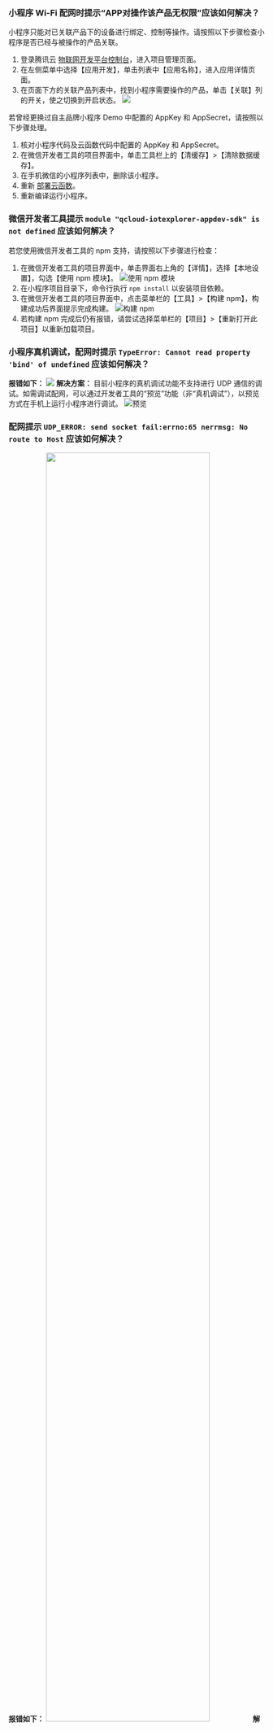 ### 小程序 Wi-Fi 配网时提示“APP对操作该产品无权限”应该如何解决？

小程序只能对已关联产品下的设备进行绑定、控制等操作。请按照以下步骤检查小程序是否已经与被操作的产品关联。
1. 登录腾讯云 [物联网开发平台控制台](https://console.cloud.tencent.com/iotexplorer)，进入项目管理页面。
2. 在左侧菜单中选择【应用开发】，单击列表中【应用名称】，进入应用详情页面。
3. 在页面下方的关联产品列表中，找到小程序需要操作的产品，单击【关联】列的开关，使之切换到开启状态。
   ![](https://main.qcloudimg.com/raw/44af0363b8d3786072cc49df9d9ed022.png)

若曾经更换过自主品牌小程序 Demo 中配置的 AppKey 和 AppSecret，请按照以下步骤处理。

1. 核对小程序代码及云函数代码中配置的 AppKey 和 AppSecret。
2. 在微信开发者工具的项目界面中，单击工具栏上的【清缓存】>【清除数据缓存】。
3. 在手机微信的小程序列表中，删除该小程序。
4. 重新 [部署云函数](https://cloud.tencent.com/document/product/1081/47685#.E6.AD.A5.E9.AA.A45.EF.BC.9A.E5.BC.80.E9.80.9A.E4.BA.91.E5.BC.80.E5.8F.91.E5.B9.B6.E9.83.A8.E7.BD.B2.E4.BA.91.E5.87.BD.E6.95.B0)。
5. 重新编译运行小程序。

### 微信开发者工具提示 `module "qcloud-iotexplorer-appdev-sdk" is not defined` 应该如何解决？

若您使用微信开发者工具的 npm 支持，请按照以下步骤进行检查：
1. 在微信开发者工具的项目界面中，单击界面右上角的【详情】，选择【本地设置】，勾选【使用 npm 模块】。
   ![使用 npm 模块](https://main.qcloudimg.com/raw/1a9ce1e2bca2efd2865e166caaab080c.png)
2. 在小程序项目目录下，命令行执行 `npm install` 以安装项目依赖。
3. 在微信开发者工具的项目界面中，点击菜单栏的【工具】>【构建 npm】，构建成功后界面提示完成构建。
   ![构建 npm](https://main.qcloudimg.com/raw/33634f2042fa6f95ad72724067607c18.png)
4. 若构建 npm 完成后仍有报错，请尝试选择菜单栏的【项目】>【重新打开此项目】以重新加载项目。

### 小程序真机调试，配网时提示 `TypeError: Cannot read property 'bind' of undefined` 应该如何解决？
**报错如下：**
![](https://main.qcloudimg.com/raw/14500c0c6738d4807909b11ebe0962e3.png)
**解决方案：**
目前小程序的真机调试功能不支持进行 UDP 通信的调试。如需调试配网，可以通过开发者工具的“预览”功能（非“真机调试”），以预览方式在手机上运行小程序进行调试。
![预览](https://main.qcloudimg.com/raw/57b941df244470e0dc6cfd3122657701.png)


### 配网提示 `UDP_ERROR: send socket fail:errno:65 nerrmsg: No route to Host` 应该如何解决？
**报错如下：**
<img src="https://main.qcloudimg.com/raw/cae07a3d4b63032a7bdad39427b6af54.png" style="width: 80%;"></img>
**解决方案：**
此报错是因为在 iOS13 新增【本地网络】权限项，微信 App 首次尝试与局域网 IP 建立通信时会触发权限申请，用户拒绝以后再发起的向局域网的连接会失败。您只需在系统设置中将微信的【本地网络】权限打开即可。
<img src="https://main.qcloudimg.com/raw/f7c9905e9c9471ca95b0f94be9553374.png" style="width: 80%;"></img>

### 小程序在 SDK 初始化或调用应用端 API 时提示 `request:fail url not in domain list` 应该如何解决？

**报错如下：**
![](https://main.qcloudimg.com/raw/d2b2da9eb40ff6c6c72126c8d834a3de.png)

**解决方案：**
小程序只能与服务器域名列表中指定的域名进行网络通信。在小程序连接物联网开发平台时，如果域名 `https://iot.cloud.tencent.com` 不在该列表中，则会出现这一报错。详情请参见 [配置小程序的服务器域名](https://cloud.tencent.com/document/product/1081/47686#.E9.85.8D.E7.BD.AE.E5.B0.8F.E7.A8.8B.E5.BA.8F.E6.9C.8D.E5.8A.A1.E5.99.A8.E5.9F.9F.E5.90.8D) 中的步骤进行配置。

### 小程序在开发者工具上可以正常登录且功能正常，但是在真机预览的时候用户 ID 显示 unknown，并且接口请求报错，应该如何解决？

**解决方案：**
需要在[小程序管理后台配置请求域名白名单](https://cloud.tencent.com/document/product/1081/47686#.E9.85.8D.E7.BD.AE.E5.B0.8F.E7.A8.8B.E5.BA.8F.E7.9A.84.E6.9C.8D.E5.8A.A1.E5.99.A8.E5.9F.9F.E5.90.8D) 。开发工具上可以正常使用，是因为在开发工具上勾选了“不校验合法域名、web-view（业务域名）、TLS 版本以及 HTTPS 证书”，但是在真机上预览的时候此配置不会生效。
